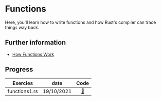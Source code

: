 # Functions

Here, you'll learn how to write functions and how Rust's compiler can trace things way back.

## Further information

- [How Functions Work](https://doc.rust-lang.org/book/ch03-03-how-functions-work.html)

## Progress
| Exercies          | date  | Code |
| :---------------: | :-------: | :---------: |
| functions1.rs | 19/10/2021    | [:link:](./functions1.md) |